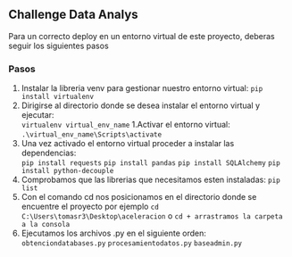 ## Challenge Data Analys
Para un correcto deploy en un entorno virtual de este proyecto, deberas seguir los siguientes pasos
### Pasos

1. Instalar la libreria venv para gestionar nuestro entorno virtual: `pip install virtualenv`
1. Dirigirse al directorio donde se desea instalar el entorno virtual y ejecutar:  
`virtualenv virtual_env_name`
1.Activar el entorno virtual: `.\virtual_env_name\Scripts\activate`
1. Una vez activado el entorno virtual proceder a instalar las dependencias:  
  `pip install requests`
  `pip install pandas`
  `pip install SQLAlchemy`
  `pip install python-decouple`
1. Comprobamos que las librerias que necesitamos esten instaladas: `pip list`
1. Con el comando cd nos posicionamos en el directorio donde se encuentre el proyecto por ejemplo `cd C:\Users\tomasr3\Desktop\aceleracion` o `cd + arrastramos la carpeta a la consola`
1. Ejecutamos los archivos .py en el siguiente orden:
`obtenciondatabases.py`
`procesamientodatos.py`
`baseadmin.py`
